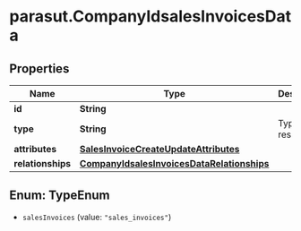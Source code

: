 # parasut.CompanyIdsalesInvoicesData

## Properties
Name | Type | Description | Notes
------------ | ------------- | ------------- | -------------
**id** | **String** |  | [optional] 
**type** | **String** | Type of the resource | [optional] 
**attributes** | [**SalesInvoiceCreateUpdateAttributes**](SalesInvoiceCreateUpdateAttributes.md) |  | [optional] 
**relationships** | [**CompanyIdsalesInvoicesDataRelationships**](CompanyIdsalesInvoicesDataRelationships.md) |  | [optional] 


<a name="TypeEnum"></a>
## Enum: TypeEnum


* `salesInvoices` (value: `"sales_invoices"`)




